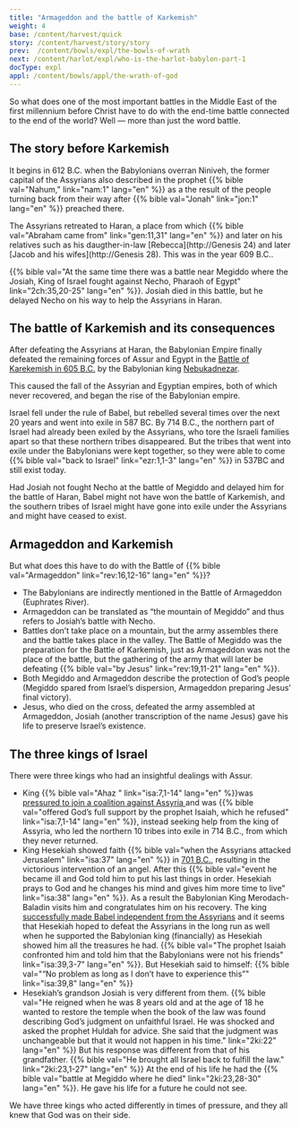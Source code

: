 ```yaml
---
title: "Armageddon and the battle of Karkemish"
weight: 4
base: /content/harvest/quick
story: /content/harvest/story/story
prev:  /content/bowls/expl/the-bowls-of-wrath
next: /content/harlot/expl/who-is-the-harlot-babylon-part-1
docType: expl
appl: /content/bowls/appl/the-wrath-of-god
---
```


So what does one of the most important battles in the Middle East of the first millennium before Christ have to do with the end-time battle connected to the end of the world? Well — more than just the word battle.

## The story before Karkemish

<a name="9897"></a>
It begins in 612 B.C. when the Babylonians overran Niniveh, the former capital of the Assyrians also described in the prophet {{% bible val="Nahum," link="nam:1" lang="en" %}} as a the result of the people turning back from their way after {{% bible val="Jonah" link="jon:1" lang="en" %}} preached there.

The Assyrians retreated to Haran, a place from which {{% bible val="Abraham came from" link="gen:11,31" lang="en" %}} and later on his relatives such as his daugther-in-law [Rebecca](http://Genesis 24) and later [Jacob and his wifes](http://Genesis 28). This was in the year 609 B.C..

{{% bible val="At the same time there was a battle near Megiddo where the Josiah, King of Israel fought against Necho, Pharaoh of Egypt" link="2ch:35,20-25" lang="en" %}}. Josiah died in this battle, but he delayed Necho on his way to help the Assyrians in Haran.

## The battle of Karkemish and its consequences

<a name="ae51"></a>
After defeating the Assyrians at Haran, the Babylonian Empire finally defeated the remaining forces of Assur and Egypt in the [Battle of Karekemish in 605 B.C.](https://en.wikipedia.org/wiki/Battle_of_Carchemish) by the Babylonian king [Nebukadnezar](https://en.wikipedia.org/wiki/Nebuchadnezzar_II).

This caused the fall of the Assyrian and Egyptian empires, both of which never recovered, and began the rise of the Babylonian empire.

Israel fell under the rule of Babel, but rebelled several times over the next 20 years and went into exile in 587 BC. By 714 B.C., the northern part of Israel had already been exiled by the Assyrians, who tore the Israeli families apart so that these northern tribes disappeared. But the tribes that went into exile under the Babylonians were kept together, so they were able to come {{% bible val="back to Israel" link="ezr:1,1-3" lang="en" %}} in 537BC and still exist today.

Had Josiah not fought Necho at the battle of Megiddo and delayed him for the battle of Haran, Babel might not have won the battle of Karkemish, and the southern tribes of Israel might have gone into exile under the Assyrians and might have ceased to exist.

## Armageddon and Karkemish

<a name="3991"></a>
But what does this have to do with the Battle of {{% bible val="Armageddon" link="rev:16,12-16" lang="en" %}}?

- The Babylonians are indirectly mentioned in the Battle of Armageddon (Euphrates River).
- Armageddon can be translated as “the mountain of Megiddo” and thus refers to Josiah’s battle with Necho.
- Battles don’t take place on a mountain, but the army assembles there and the battle takes place in the valley. The Battle of Megiddo was the preparation for the Battle of Karkemish, just as Armageddon was not the place of the battle, but the gathering of the army that will later be defeating {{% bible val="by Jesus" link="rev:19,11-21" lang="en" %}}.
- Both Megiddo and Armageddon describe the protection of God’s people (Megiddo spared from Israel’s dispersion, Armageddon preparing Jesus’ final victory).
- Jesus, who died on the cross, defeated the army assembled at Armageddon, Josiah (another transcription of the name Jesus) gave his life to preserve Israel’s existence.

## The three kings of Israel

<a name="9892"></a>
There were three kings who had an insightful dealings with Assur.

- King {{% bible val="Ahaz " link="isa:7,1-14" lang="en" %}}was [pressured to join a coalition against Assyria ](https://en.wikipedia.org/wiki/Ahaz#Destruction_of_Northern_Kingdom)and was {{% bible val="offered God’s full support by the prophet Isaiah, which he refused" link="isa:7,1-14" lang="en" %}}, instead seeking help from the king of Assyria, who led the northern 10 tribes into exile in 714 B.C., from which they never returned.
- King Hesekiah showed faith {{% bible val="when the Assyrians attacked Jerusalem" link="isa:37" lang="en" %}} in [701 B.C.](https://en.wikipedia.org/wiki/Hezekiah#Political_moves_and_Assyrian_invasion), resulting in the victorious intervention of an angel. After this {{% bible val="event he became ill and God told him to put his last things in order. Hesekiah prays to God and he changes his mind and gives him more time to live" link="isa:38" lang="en" %}}. As a result the Babylonian King Merodach-Baladin visits him and congratulates him on his recovery. The king [successfully made Babel independent from the Assyrians](https://en.wikipedia.org/wiki/Marduk-apla-iddina_II) and it seems that Hesekiah hoped to defeat the Assyrians in the long run as well when he supported the Babylonian king (financially) as Hesekiah showed him all the treasures he had. {{% bible val="The prophet Isaiah confronted him and told him that the Babylonians were not his friends" link="isa:39,3-7" lang="en" %}}. But Hesekiah said to himself: {{% bible val="“No problem as long as I don’t have to experience this”" link="isa:39,8" lang="en" %}}
- Hesekiah’s grandson Josiah is very different from them. {{% bible val="He reigned when he was 8 years old and at the age of 18 he wanted to restore the temple when the book of the law was found describing God’s judgment on unfaithful Israel. He was shocked and asked the prophet Huldah for advice. She said that the judgment was unchangeable but that it would not happen in his time." link="2ki:22" lang="en" %}} But his response was different from that of his grandfather. {{% bible val="He brought all Israel back to fulfill the law." link="2ki:23,1-27" lang="en" %}} At the end of his life he had the {{% bible val="battle at Megiddo where he died" link="2ki:23,28-30" lang="en" %}}. He gave his life for a future he could not see.

We have three kings who acted differently in times of pressure, and they all knew that God was on their side.

